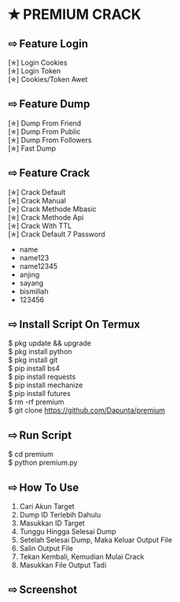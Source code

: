 # ✭ PREMIUM CRACK
## ⇨  Feature Login
[✯] Login Cookies  
[✯] Login Token  
[✯] Cookies/Token Awet  
## ⇨  Feature Dump
[✯] Dump From Friend  
[✯] Dump From Public  
[✯] Dump From Followers   
[✯] Fast Dump  
## ⇨  Feature Crack
[✯] Crack Default  
[✯] Crack Manual  
[✯] Crack Methode Mbasic  
[✯] Crack Methode Api  
[✯] Crack With TTL  
[✯] Crack Default 7 Password  
- name  
- name123  
- name12345  
- anjing  
- sayang  
- bismillah
- 123456
## ⇨  Install Script On Termux
$ pkg update && upgrade  
$ pkg install python  
$ pkg install git  
$ pip install bs4  
$ pip install requests  
$ pip install mechanize  
$ pip install futures  
$ rm -rf premium  
$ git clone https://github.com/Dapunta/premium  
## ⇨  Run Script
$ cd premium  
$ python premium.py  
## ⇨  How To Use
1. Cari Akun Target
2. Dump ID Terlebih Dahulu
3. Masukkan ID Target
4. Tunggu Hingga Selesai Dump
5. Setelah Selesai Dump, Maka Keluar Output File
6. Salin Output File
7. Tekan Kembali, Kemudian Mulai Crack
8. Masukkan File Output Tadi
## ⇨  Screenshot
